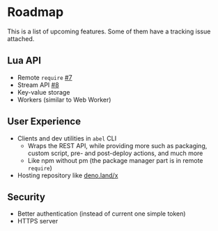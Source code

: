 # Roadmap

This is a list of upcoming features. Some of them have a tracking issue attached.

## Lua API

- Remote `require` [#7](https://github.com/hack3ric/abel/issues/7)
- Stream API [#8](https://github.com/hack3ric/abel/issues/8)
- Key-value storage
- Workers (similar to Web Worker)

## User Experience

- Clients and dev utilities in `abel` CLI
    - Wraps the REST API, while providing more such as packaging, custom script, pre- and post-deploy actions, and much more
    - Like npm without pm (the package manager part is in remote `require`)
- Hosting repository like [deno.land/x](https://deno.land/x)

## Security

- Better authentication (instead of current one simple token)
- HTTPS server
